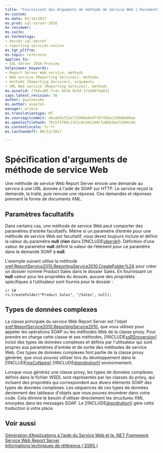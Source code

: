 ```yaml
---
title: "Fournissant des Arguments de méthode de Service Web | Documents Microsoft"
ms.custom: 
ms.date: 03/14/2017
ms.prod: sql-server-2016
ms.reviewer: 
ms.suite: 
ms.technology:
- docset-sql-devref
- reporting-services-native
ms.tgt_pltfrm: 
ms.topic: reference
applies_to:
- SQL Server 2016 Preview
helpviewer_keywords:
- Report Server Web service, methods
- Web service [Reporting Services], methods
- methods [Reporting Services], arguments
- XML Web service [Reporting Services], methods
ms.assetid: f7b9ca05-fc4c-4b30-8e5d-172dd0f4a832
caps.latest.revision: 38
author: guyinacube
ms.author: asaxton
manager: erikre
ms.translationtype: MT
ms.sourcegitcommit: a6aab5e722e732096e9e4ffdf458ac25088e09ae
ms.openlocfilehash: 761571f88c2321c823dc240cfa9bb3ba75d9414b
ms.contentlocale: fr-fr
ms.lasthandoff: 08/12/2017

---
```

# <a name="supplying-web-service-method-arguments"></a>Spécification d'arguments de méthode de service Web
  Une méthode de service Web Report Server envoie une demande au service à une URL donnée à l'aide de SOAP sur HTTP. Le service reçoit la demande, la traite, puis renvoie une réponse. Ces demandes et réponses prennent la forme de documents XML.  
  
## <a name="optional-parameters"></a>Paramètres facultatifs  
 Dans certains cas, une méthode de service Web peut comporter des paramètres d'entrée facultatifs. Même si un paramètre d’entrée pour une méthode de service Web est facultatif, vous devez toujours inclure et définir la valeur du paramètre **null** (**rien** dans [!INCLUDE[vbprvb](../../../includes/vbprvb-md.md)]). Définition d’une valeur de paramètre **null** définit la valeur de l’élément pour ce paramètre dans la demande SOAP à **null**.  
  
 L'exemple suivant utilise la méthode <xref:ReportService2010.ReportingService2010.CreateFolder%2A> pour créer un dossier nommé Product Sales dans le dossier Sales. En fournissant un **null** valeur pour les propriétés du dossier, aucune des propriétés spécifiques à l’utilisateur sont fournis pour le dossier :  
  
```  
// C#  
rs.CreateFolder("Product Sales", "/Sales", null);  
```  
  
## <a name="complex-data-types"></a>Types de données complexes  
 La classe principale du service Web Report Server est l'objet <xref:ReportService2010.ReportingService2010>, que vous utilisez pour appeler les opérations SOAP ou les méthodes Web de la classe proxy. Pour prendre en charge cette classe et ses méthodes, [!INCLUDE[ssRSnoversion](../../../includes/ssrsnoversion-md.md)] inclut des types de données complexes et définis par l'utilisateur qui sont propres aux paramètres d'entrée et de sortie des méthodes de service Web. Ces types de données complexes font partie de la classe proxy générée, que vous pouvez utiliser lors du développement dans le [!INCLUDE[msCoName](../../../includes/msconame-md.md)] [!INCLUDE[dnprdnshort](../../../includes/dnprdnshort-md.md)] environnement.  
  
 Lorsque vous générez une classe proxy, les types de données complexes définis dans le fichier WSDL sont représentés par les classes du proxy, qui incluent des propriétés qui correspondent aux divers éléments SOAP des types de données complexes. Les séquences de ces types de données deviennent des tableaux d'objets que vous pouvez énumérer dans votre code. Cela élimine le besoin d'utiliser directement les structures XML envoyées dans les messages SOAP. Le [!INCLUDE[dnprdnshort](../../../includes/dnprdnshort-md.md)] gère cette traduction à votre place.  
  
## <a name="see-also"></a>Voir aussi  
 [Génération d’Applications à l’aide du Service Web et le .NET Framework](../../../reporting-services/report-server-web-service/net-framework/building-applications-using-the-web-service-and-the-net-framework.md)   
 [Service Web Report Server](../../../reporting-services/report-server-web-service/report-server-web-service.md)   
 [Informations techniques de référence &#40; SSRS &#41;](../../../reporting-services/technical-reference-ssrs.md)  
  
  

